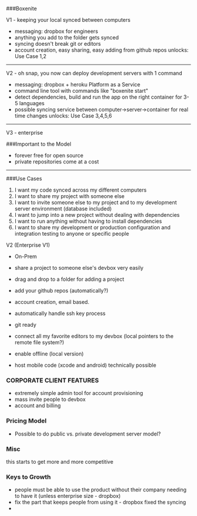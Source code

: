 ###Boxenite

V1 - keeping your local synced between computers
* messaging: dropbox for engineers
* anything you add to the folder gets synced
* syncing doesn't break git or editors
* account creation, easy sharing, easy adding from github repos
unlocks: Use Case 1,2
***

V2 - oh snap, you now can deploy development servers with 1 command
* messaging: dropbox + heroku Platform as a Service
* command line tool with commands like "boxenite start"
* detect dependencies, build and run the app on the right container for 3-5 languages
* possible syncing service between computer->server->container for real time changes
unlocks: Use Case 3,4,5,6
***
V3 - enterprise

###Important to the Model
* forever free for open source
* private repositories come at a cost
***
###Use Cases
1. I want my code synced across my different computers
2. I want to share my project with someone else
3. I want to invite someone else to my project and to my development server environment (database included)
4. I want to jump into a new project without dealing with dependencies
5. I want to run anything without having to install dependencies
6. I want to share my development or production configuration and integration testing to anyone or specific people

V2 (Enterprise V1)
* On-Prem

* share a project to someone else's devbox very easily
* drag and drop to a folder for adding a project
* add your github repos (automatically?)
* account creation, email based. 
* automatically handle ssh key process
* git ready
* connect all my favorite editors to my devbox (local pointers to the remote file system?)
* enable offline (local version) 

* host mobile code (xcode and android) technically possible

### CORPORATE CLIENT FEATURES
* extremely simple admin tool for account provisioning
* mass invite people to devbox
* account and billing

### Pricing Model
* Possible to do public vs. private development server model? 


### Misc
this starts to get more and more competitive


### Keys to Growth
* people must be able to use the product without their company needing to have it (unless enterprise size - dropbox)
* fix the part that keeps people from using it - dropbox fixed the syncing
* 
